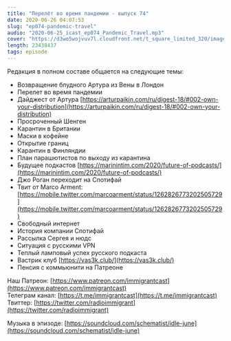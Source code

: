 ```yaml
---
title: "Перелёт во время пандемии - выпуск 74"
date: 2020-06-26 04:07:53
slug: "ep074-pandemic-travel"
audio: "2020-06-25_icast_ep074_Pandemic_Travel.mp3"
cover: "https://d3wo5wojvuv7l.cloudfront.net/t_square_limited_320/images.spreaker.com/original/17a8a6e501697cea669d7eee159f4fdc.jpg"
length: 23438437
tags: episode
---
```

Редакция в полном составе общается на следующие темы:  
  
* Возвращение блудного Артура из Вены в Лондон  
* Перелет во время пандемии  
* Дайджест от Артура [https://arturpaikin.com/ru/digest-18/#002-own-your-distribution](https://arturpaikin.com/ru/digest-18/#002-own-your-distribution)  
* Просроченный Шенген  
* Карантин в Британии  
* Маски в кофейне  
* Открытие границ  
* Карантин в Финляндии  
* План парашютистов по выходу из карантина  
* Будущее подкастов [https://marinintim.com/2020/future-of-podcasts/](https://marinintim.com/2020/future-of-podcasts/)  
* Джо Роган переходит на Спотифай  
* Твит от Marco Arment: [https://mobile.twitter.com/marcoarment/status/1262826773202505729](https://mobile.twitter.com/marcoarment/status/1262826773202505729)  
* Свободный интернет  
* История компании Спотифай  
* Рассылка Сергея и нюдс  
* Ситуация с русскими VPN  
* Теплый ламповый успех русского подкаста  
* Вастрик клуб [https://vas3k.club/](https://vas3k.club/)  
* Пенсия с коммьюнити на Патреоне  
  
Наш Патреон: [https://www.patreon.com/immigrantcast](https://www.patreon.com/immigrantcast)  
Телеграм канал: [https://t.me/immigrantcast](https://t.me/immigrantcast)  
Твиттер: [https://twitter.com/radioimmigrant](https://twitter.com/radioimmigrant)  
  
Музыка в эпизоде: [https://soundcloud.com/schematist/idle-june](https://soundcloud.com/schematist/idle-june)
